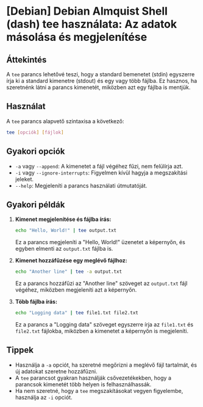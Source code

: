# [Debian] Debian Almquist Shell (dash) tee használata: Az adatok másolása és megjelenítése

## Áttekintés
A `tee` parancs lehetővé teszi, hogy a standard bemenetet (stdin) egyszerre írja ki a standard kimenetre (stdout) és egy vagy több fájlba. Ez hasznos, ha szeretnénk látni a parancs kimenetét, miközben azt egy fájlba is mentjük.

## Használat
A `tee` parancs alapvető szintaxisa a következő:

```bash
tee [opciók] [fájlok]
```

## Gyakori opciók
- `-a` vagy `--append`: A kimenetet a fájl végéhez fűzi, nem felülírja azt.
- `-i` vagy `--ignore-interrupts`: Figyelmen kívül hagyja a megszakítási jeleket.
- `--help`: Megjeleníti a parancs használati útmutatóját.

## Gyakori példák
1. **Kimenet megjelenítése és fájlba írás:**
   ```bash
   echo "Hello, World!" | tee output.txt
   ```
   Ez a parancs megjeleníti a "Hello, World!" üzenetet a képernyőn, és egyben elmenti az `output.txt` fájlba is.

2. **Kimenet hozzáfűzése egy meglévő fájlhoz:**
   ```bash
   echo "Another line" | tee -a output.txt
   ```
   Ez a parancs hozzáfűzi az "Another line" szöveget az `output.txt` fájl végéhez, miközben megjeleníti azt a képernyőn.

3. **Több fájlba írás:**
   ```bash
   echo "Logging data" | tee file1.txt file2.txt
   ```
   Ez a parancs a "Logging data" szöveget egyszerre írja az `file1.txt` és `file2.txt` fájlokba, miközben a kimenetet a képernyőn is megjeleníti.

## Tippek
- Használja a `-a` opciót, ha szeretné megőrizni a meglévő fájl tartalmát, és új adatokat szeretne hozzáfűzni.
- A `tee` parancsot gyakran használják csővezetékekben, hogy a parancsok kimenetét több helyen is felhasználhassák.
- Ha nem szeretné, hogy a `tee` megszakításokat vegyen figyelembe, használja az `-i` opciót.